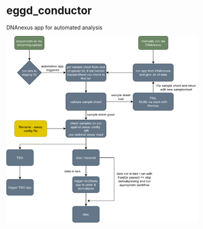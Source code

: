 # eggd_conductor
DNAnexus app for automated analysis


<p align="center">
    <img src="images/workflow.png">
</p>